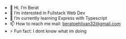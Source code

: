 - 👋 Hi, I’m Berat
- 👀 I’m interested in Fullstack Web Dev
- 🌱 I’m currently learning Express with Typescript
- 📫 How to reach me mail: beratpehlivan32@gmail.com
- ⚡ Fun fact: I dont know what im doing 

<!---
BeratPN/BeratPN is a ✨ special ✨ repository because its `README.md` (this file) appears on your GitHub profile.
You can click the Preview link to take a look at your changes.
--->
